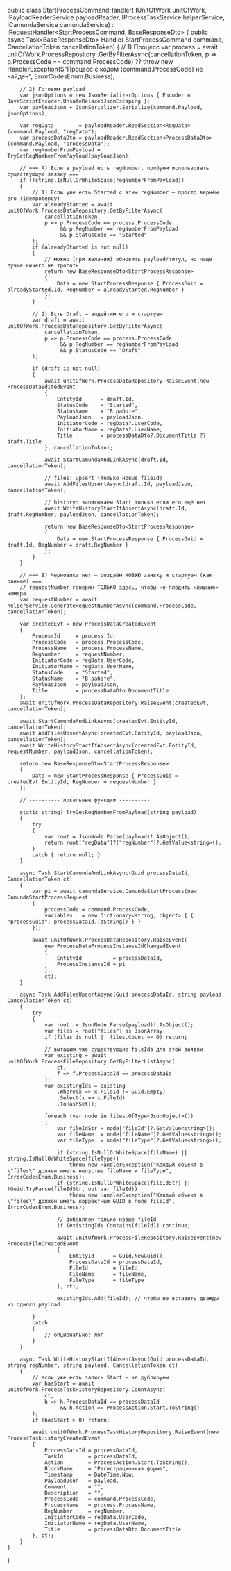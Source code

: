 public class StartProcessCommandHandler(
    IUnitOfWork unitOfWork,
    IPayloadReaderService payloadReader,
    IProcessTaskService helperService,
    ICamundaService camundaService)
    : IRequestHandler<StartProcessCommand, BaseResponseDto<StartProcessResponse>>
{
    public async Task<BaseResponseDto<StartProcessResponse>> Handle(
        StartProcessCommand command,
        CancellationToken cancellationToken)
    {
        // 1) Процесс
        var process = await unitOfWork.ProcessRepository
            .GetByFilterAsync(cancellationToken, p => p.ProcessCode == command.ProcessCode)
            ?? throw new HandlerException($"Процесс с кодом {command.ProcessCode} не найден", ErrorCodesEnum.Business);

        // 2) Готовим payload
        var jsonOptions = new JsonSerializerOptions { Encoder = JavaScriptEncoder.UnsafeRelaxedJsonEscaping };
        var payloadJson = JsonSerializer.Serialize(command.Payload, jsonOptions);

        var regData        = payloadReader.ReadSection<RegData>(command.Payload, "regData");
        var processDataDto = payloadReader.ReadSection<ProcessDataDto>(command.Payload, "processData");
        var regNumberFromPayload = TryGetRegNumberFromPayload(payloadJson);

        // === A) Если в payload есть regNumber, пробуем использовать существующую заявку ===
        if (!string.IsNullOrWhiteSpace(regNumberFromPayload))
        {
            // 1) Если уже есть Started с этим regNumber — просто вернём его (idempotency)
            var alreadyStarted = await unitOfWork.ProcessDataRepository.GetByFilterAsync(
                cancellationToken,
                p => p.ProcessCode == process.ProcessCode
                     && p.RegNumber == regNumberFromPayload
                     && p.StatusCode == "Started"
            );
            if (alreadyStarted is not null)
            {
                // можно (при желании) обновить payload/титул, но чаще лучше ничего не трогать
                return new BaseResponseDto<StartProcessResponse>
                {
                    Data = new StartProcessResponse { ProcessGuid = alreadyStarted.Id, RegNumber = alreadyStarted.RegNumber }
                };
            }

            // 2) Есть Draft — апдейтим его и стартуем
            var draft = await unitOfWork.ProcessDataRepository.GetByFilterAsync(
                cancellationToken,
                p => p.ProcessCode == process.ProcessCode
                     && p.RegNumber == regNumberFromPayload
                     && p.StatusCode == "Draft"
            );

            if (draft is not null)
            {
                await unitOfWork.ProcessDataRepository.RaiseEvent(new ProcessDataEditedEvent
                {
                    EntityId      = draft.Id,
                    StatusCode    = "Started",
                    StatusName    = "В работе",
                    PayloadJson   = payloadJson,
                    InitiatorCode = regData?.UserCode,
                    InitiatorName = regData?.UserName,
                    Title         = processDataDto?.DocumentTitle ?? draft.Title
                }, cancellationToken);

                await StartCamundaAndLinkAsync(draft.Id, cancellationToken);

                // files: upsert (только новые fileId)
                await AddFilesUpsertAsync(draft.Id, payloadJson, cancellationToken);

                // history: записываем Start только если его ещё нет
                await WriteHistoryStartIfAbsentAsync(draft.Id, draft.RegNumber, payloadJson, cancellationToken);

                return new BaseResponseDto<StartProcessResponse>
                {
                    Data = new StartProcessResponse { ProcessGuid = draft.Id, RegNumber = draft.RegNumber }
                };
            }
        }

        // === B) Черновика нет — создаём НОВУЮ заявку и стартуем (как раньше) ===
        // requestNumber генерим ТОЛЬКО здесь, чтобы не плодить «лишние» номера.
        var requestNumber = await helperService.GenerateRequestNumberAsync(command.ProcessCode, cancellationToken);

        var createdEvt = new ProcessDataCreatedEvent
        {
            ProcessId     = process.Id,
            ProcessCode   = process.ProcessCode,
            ProcessName   = process.ProcessName,
            RegNumber     = requestNumber,
            InitiatorCode = regData.UserCode,
            InitiatorName = regData.UserName,
            StatusCode    = "Started",
            StatusName    = "В работе",
            PayloadJson   = payloadJson,
            Title         = processDataDto.DocumentTitle
        };
        await unitOfWork.ProcessDataRepository.RaiseEvent(createdEvt, cancellationToken);

        await StartCamundaAndLinkAsync(createdEvt.EntityId, cancellationToken);
        await AddFilesUpsertAsync(createdEvt.EntityId, payloadJson, cancellationToken);
        await WriteHistoryStartIfAbsentAsync(createdEvt.EntityId, requestNumber, payloadJson, cancellationToken);

        return new BaseResponseDto<StartProcessResponse>
        {
            Data = new StartProcessResponse { ProcessGuid = createdEvt.EntityId, RegNumber = requestNumber }
        };

        // ---------- локальные функции ----------

        static string? TryGetRegNumberFromPayload(string payload)
        {
            try
            {
                var root = JsonNode.Parse(payload)!.AsObject();
                return root["regData"]?["regNumber"]?.GetValue<string>();
            }
            catch { return null; }
        }

        async Task StartCamundaAndLinkAsync(Guid processDataId, CancellationToken ct)
        {
            var pi = await camundaService.CamundaStartProcess(new CamundaStartProcessRequest
            {
                processCode = command.ProcessCode,
                variables   = new Dictionary<string, object> { { "processGuid", processDataId.ToString() } }
            });

            await unitOfWork.ProcessDataRepository.RaiseEvent(
                new ProcessDataProcessInstanseIdChangedEvent
                {
                    EntityId          = processDataId,
                    ProcessInstanceId = pi
                },
                ct);
        }

        async Task AddFilesUpsertAsync(Guid processDataId, string payload, CancellationToken ct)
        {
            try
            {
                var root  = JsonNode.Parse(payload)!.AsObject();
                var files = root["files"] as JsonArray;
                if (files is null || files.Count == 0) return;

                // вытащим уже существующие fileIds для этой заявки
                var existing = await unitOfWork.ProcessFileRepository.GetByFilterListAsync(
                    ct,
                    f => f.ProcessDataId == processDataId
                );
                var existingIds = existing
                    .Where(x => x.FileId != Guid.Empty)
                    .Select(x => x.FileId)
                    .ToHashSet();

                foreach (var node in files.OfType<JsonObject>())
                {
                    var fileIdStr = node["fileId"]?.GetValue<string>();
                    var fileName  = node["fileName"]?.GetValue<string>();
                    var fileType  = node["fileType"]?.GetValue<string>();

                    if (string.IsNullOrWhiteSpace(fileName) || string.IsNullOrWhiteSpace(fileType))
                        throw new HandlerException("Каждый объект в \"files\" должен иметь непустые fileName и fileType", ErrorCodesEnum.Business);
                    if (string.IsNullOrWhiteSpace(fileIdStr) || !Guid.TryParse(fileIdStr, out var fileId))
                        throw new HandlerException("Каждый объект в \"files\" должен иметь корректный GUID в поле fileId", ErrorCodesEnum.Business);

                    // добавляем только новые fileId
                    if (existingIds.Contains(fileId)) continue;

                    await unitOfWork.ProcessFileRepository.RaiseEvent(new ProcessFileCreatedEvent
                    {
                        EntityId      = Guid.NewGuid(),
                        ProcessDataId = processDataId,
                        FileId        = fileId,
                        FileName      = fileName,
                        FileType      = fileType
                    }, ct);

                    existingIds.Add(fileId); // чтобы не вставить дважды из одного payload
                }
            }
            catch
            {
                // опционально: лог
            }
        }

        async Task WriteHistoryStartIfAbsentAsync(Guid processDataId, string regNumber, string payload, CancellationToken ct)
        {
            // если уже есть запись Start — не дублируем
            var hasStart = await unitOfWork.ProcessTaskHistoryRepository.CountAsync(
                ct,
                h => h.ProcessDataId == processDataId
                     && h.Action == ProcessAction.Start.ToString()
            );
            if (hasStart > 0) return;

            await unitOfWork.ProcessTaskHistoryRepository.RaiseEvent(new ProcessTaskHistoryCreatedEvent
            {
                ProcessDataId = processDataId,
                TaskId        = processDataId,
                Action        = ProcessAction.Start.ToString(),
                BlockName     = "Регистрационная форма",
                Timestamp     = DateTime.Now,
                PayloadJson   = payload,
                Comment       = "",
                Description   = "",
                ProcessCode   = command.ProcessCode,
                ProcessName   = process.ProcessName,
                RegNumber     = regNumber,
                InitiatorCode = regData.UserCode,
                InitiatorName = regData.UserName,
                Title         = processDataDto.DocumentTitle
            }, ct);
        }
    }
}
